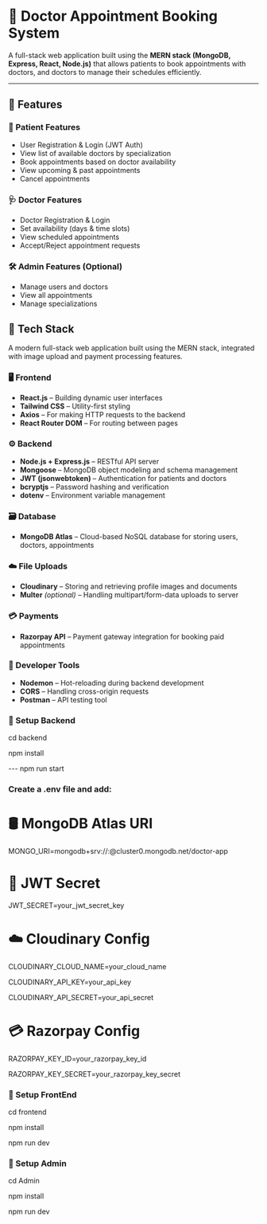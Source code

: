 # 🏥 Doctor Appointment Booking System

A full-stack web application built using the **MERN stack (MongoDB, Express, React, Node.js)** that allows patients to book appointments with doctors, and doctors to manage their schedules efficiently.

---

## 🚀 Features

### 👤 Patient Features
- User Registration & Login (JWT Auth)
- View list of available doctors by specialization
- Book appointments based on doctor availability
- View upcoming & past appointments
- Cancel appointments

### 🩺 Doctor Features
- Doctor Registration & Login
- Set availability (days & time slots)
- View scheduled appointments
- Accept/Reject appointment requests

### 🛠 Admin Features (Optional)
- Manage users and doctors
- View all appointments
- Manage specializations

## 🧱 Tech Stack

A modern full-stack web application built using the MERN stack, integrated with image upload and payment processing features.

### 🖥️ Frontend
- **React.js** – Building dynamic user interfaces
- **Tailwind CSS** – Utility-first styling
- **Axios** – For making HTTP requests to the backend
- **React Router DOM** – For routing between pages

### ⚙️ Backend
- **Node.js + Express.js** – RESTful API server
- **Mongoose** – MongoDB object modeling and schema management
- **JWT (jsonwebtoken)** – Authentication for patients and doctors
- **bcryptjs** – Password hashing and verification
- **dotenv** – Environment variable management

### 🗃️ Database
- **MongoDB Atlas** – Cloud-based NoSQL database for storing users, doctors, appointments

### ☁️ File Uploads
- **Cloudinary** – Storing and retrieving profile images and documents
- **Multer** *(optional)* – Handling multipart/form-data uploads to server

### 💳 Payments
- **Razorpay API** – Payment gateway integration for booking paid appointments

### 🧰 Developer Tools
- **Nodemon** – Hot-reloading during backend development
- **CORS** – Handling cross-origin requests
- **Postman** – API testing tool

### 🔧 Setup Backend

cd backend

npm install

--- npm run start 

### Create a .env file and add:

# 🛢️ MongoDB Atlas URI
MONGO_URI=mongodb+srv://<username>:<password>@cluster0.mongodb.net/doctor-app

# 🔐 JWT Secret
JWT_SECRET=your_jwt_secret_key

# ☁️ Cloudinary Config

CLOUDINARY_CLOUD_NAME=your_cloud_name

CLOUDINARY_API_KEY=your_api_key

CLOUDINARY_API_SECRET=your_api_secret


# 💳 Razorpay Config

RAZORPAY_KEY_ID=your_razorpay_key_id

RAZORPAY_KEY_SECRET=your_razorpay_key_secret


### 🔧 Setup FrontEnd

cd frontend

npm install

npm run dev


### 🔧 Setup Admin

cd Admin

npm install

npm run dev


